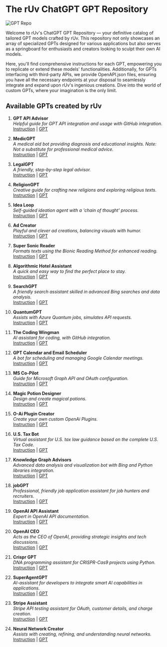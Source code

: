 # The rUv ChatGPT GPT Repository
![GPT Repo](https://github.com/ruvnet/gpts/blob/main/images/gpt-repo.png?raw=true)

Welcome to rUv's ChatGPT GPT Repository — your definitive catalog of tailored GPT models crafted by rUv. This repository not only showcases an array of specialized GPTs designed for various applications but also serves as a springboard for enthusiasts and creators looking to sculpt their own AI models. 

Here, you'll find comprehensive instructions for each GPT, empowering you to replicate or extend these models' functionalities. Additionally, for GPTs interfacing with third-party APIs, we provide OpenAPI.json files, ensuring you have all the necessary endpoints at your disposal to seamlessly integrate and expand upon rUv's ingenious creations. Dive into the world of custom GPTs, where your imagination is the only limit.

## Available GPTs created by rUv

1. **GPT API Advisor**  
   _Helpful guide for GPT API integration and usage with GitHub integration._  
   [Instruction](#) | [GPT](#)

2. **MedicGPT**  
   _A medical aid bot providing diagnosis and educational insights. Note: Not a substitute for professional medical advice._  
   [Instruction](#) | [GPT](https://chat.openai.com/g/g-9t12PrN8v-medicgpt)

3. **LegalGPT**  
   _A friendly, step-by-step legal advisor._  
   [Instruction](#) | [GPT](https://chat.openai.com/g/g-POhtOBp2e-legalgpt)

4. **ReligionGPT**  
   _Creative guide for crafting new religions and exploring religious texts._  
   [Instruction](#) | [GPT](https://chat.openai.com/g/g-xrFqZIZVz-religiongpt)

5. **Idea Loop**  
   _Self-guided ideation agent with a 'chain of thought' process._  
   [Instruction](#) | [GPT](https://chat.openai.com/g/g-UlXZfhUmJ-idea-loop)

6. **Ad Creator**  
   _Playful and clever ad creations, balancing visuals with humor._  
   [Instruction](#) | [GPT](https://chat.openai.com/g/g-T8f8atJ0s-ad-creator)

7. **Super Sonic Reader**  
   _Formats texts using the Bionic Reading Method for enhanced reading._  
   [Instruction](#) | [GPT](https://chat.openai.com/g/g-KfYemOby5-super-sonic-reader)

8. **Algorithmic Hotel Assistant**  
   _A quick and easy way to find the perfect place to stay._  
   [Instruction](#) | [GPT](https://chat.openai.com/g/g-BQT5Jty54-knowledge-graph-advisors)

9. **SearchGPT**  
   _A friendly search assistant skilled in advanced Bing searches and data analysis._  
   [Instruction](#) | [GPT](https://chat.openai.com/g/g-vrNq8U36D-searchgpt)

10. **QuantumGPT**  
    _Assists with Azure Quantum jobs, simulates API requests._  
    [Instruction](#) | [GPT](https://chat.openai.com/g/g-mXdwr9VWa-quantumgpt)

11. **The Coding Wingman**  
    _AI assistant for coding, with GitHub integration._  
    [Instruction](#) | [GPT](https://chat.openai.com/g/g-rvFHm9pMe-the-coding-wingman)

12. **GPT Calendar and Email Scheduler**  
    _A bot for scheduling and managing Google Calendar meetings._  
    [Instruction](#) | [GPT](https://chat.openai.com/g/g-yPpqTeedS-gpt-calendar-and-email-scheduler)

13. **MS Co-Pilot**  
    _Guide for Microsoft Graph API and OAuth configuration._  
    [Instruction](#) | [GPT](https://chat.openai.com/g/g-6QzJ0XxVC-ms-co-pilot)

14. **Magic Potion Designer**  
    _Design and create magical potions._  
    [Instruction](#) | [GPT](https://chat.openai.com/g/g-FgwxubVpf-magic)

15. **O-Ai Plugin Creator**  
    _Create your own custom OpenAi Plugins._  
    [Instruction](#) | [GPT](https://chat.openai.com/g/g-2idGwDJSA-o-ai-plugin-creator)

16. **U.S. Tax Bot**  
    _Virtual assistant for U.S. tax law guidance based on the complete U.S. Tax Code._  
    [Instruction](#) | [GPT](https://chat.openai.com/g/g-EznQie7Yv-u-s-tax-bot)


17. **Knowledge Graph Advisors**  
    _Advanced data analysis and visualization bot with Bing and Python libraries integration._  
    [Instruction](#) | [GPT](https://chat.openai.com/g/g-BQT5Jty54-knowledge-graph-advisors)

18. **jobGPT**  
    _Professional, friendly job application assistant for job hunters and recruiters._  
    [Instruction](#) | [GPT](#)

19. **OpenAI API Assistant**  
    _Expert in OpenAI API documentation._  
    [Instruction](#) | [GPT](#)

20. **OpenAI CEO**  
    _Acts as the CEO of OpenAI, providing strategic insights and tech discussions._  
    [Instruction](#) | [GPT](https://chat.openai.com/g/g-l9HQCjBGF-openai-ceo)

21. **Crispr GPT**  
    _DNA programming assistant for CRISPR-Cas9 projects using Python._  
    [Instruction](#) | [GPT](https://chat.openai.com/g/g-O0Xk9QlqJ-crispr-gpt)

22. **SuperAgentGPT**  
    _AI-assistant for developers to integrate smart AI capabilities in applications._  
    [Instruction](#) | [GPT](https://chat.openai.com/gpts/editor/g-SyBJpkrjm)

23. **Stripe Assistant**  
    _Stripe API testing assistant for OAuth, customer details, and charge creation._  
    [Instruction](#) | [GPT](https://chat.openai.com/g/g-G6UEwhOLq-stripe-assistant)

24. **Neural Network Creator**  
    _Assists with creating, refining, and understanding neural networks._  
    [Instruction](#) | [GPT]([#](https://chat.openai.com/g/g-qtIKiMWc8-neural-network-creator))
